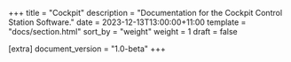 +++
title = "Cockpit"
description = "Documentation for the Cockpit Control Station Software."
date = 2023-12-13T13:00:00+11:00
template = "docs/section.html"
sort_by = "weight"
weight = 1
draft = false

[extra]
document_version = "1.0-beta"
+++
